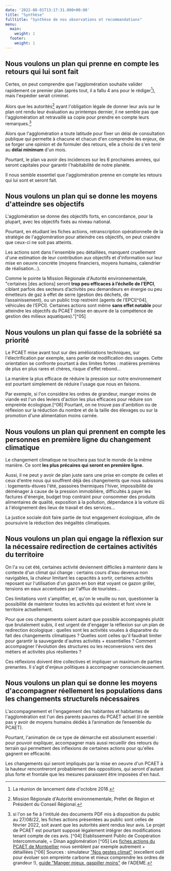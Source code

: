 ```yaml
---
date: '2022-08-01T13:17:31.000+00:00'
title: "Synthèse"
fulltitle: "Synthèse de nos observations et recommandations"
menu:
  main:
    weight: 1
  footer:
    weight: 1
---
```


## Nous voulons un plan qui prenne en compte les retours qui lui sont fait

Certes, on peut comprendre que l'agglomération souhaite valider rapidement ce premier plan (après tout, il a fallu 4 ans pour le rédiger[^01]), mais l'expédier serait criminel.

Alors que les autorités[^02] ayant l'obligation légale de donner leur avis sur le plan ont rendu leur évaluation au printemps dernier, il ne semble pas que l'agglomération ait retravaillé sa copie pour prendre en compte leurs remarques.[^03]

Alors que l'agglomération a toute latitude pour fixer un délai de consultation publique qui permette à chacune et chacun d'en comprendre les enjeux, de se forger une opinion et de formuler des retours, elle a choisi de s'en tenir au **délai minimum** d'un mois.

Pourtant, le plan va avoir des incidences sur les 6 prochaines années, qui seront capitales pour garantir l'habitabilité de notre planète.

Il nous semble essentiel que l'agglomération prenne en compte les retours qui lui sont et seront fait.

## Nous voulons un plan qui se donne les moyens d'atteindre ses objectifs

L'agglomération se donne des objectifs forts, en concordance, pour la plupart, avec les objectifs fixés au niveau national.

Pourtant, en étudiant les fiches actions, retranscription opérationnelle de la stratégie de l'agglomération pour atteindre ces objectifs, on peut craindre que ceux-ci ne soit pas atteints.

Les actions sont dans l'ensemble peu détaillées, manquent cruellement d'une estimation de leur contribution aux objectifs et d'information sur leur mise en oeuvre concrète (moyens financiers, moyens humains, calendrier de réalisation...).

Comme le pointe la Mission Régionale d'Autorité environnementale, "certaines [des actions] seront **trop peu efficaces à l’échelle de l’EPCI**, ciblant parfois des secteurs d’activités peu demandeurs en énergie ou peu émetteurs de gaz à effet de serre (gestion des déchets, de l’assainissement), ou un public trop restreint (agents de l’EPCI[^04], véhicules de l’EPCI). Certaines actions sont même **sans effet notable** pour atteindre les objectifs du PCAET (mise en œuvre de la compétence de gestion des milieux aquatiques)."[^05]

## Nous voulons un plan qui fasse de la sobriété sa priorité

Le PCAET mise avant tout sur des améliorations techniques, sur l'électrification par exemple, sans parler de modification des usages. Cette orientation se confronte pourtant à des limites fortes : matières premières de plus en plus rares et chères, risque d'effet rebond...

La manière la plus efficace de réduire la pression sur notre environnement est pourtant simplement de réduire l'usage que nous en faisons.

Par exemple, si l'on considère les ordres de grandeur, manger moins de viande est l'un des leviers d'action les plus efficaces pour réduire son empreinte écologique.[^06] Pourtant, on ne trouve pas d'ambition ou de réflexion sur la réduction du nombre et de la taille des élevages ou sur la promotion d'une alimentation moins carnée.

## Nous voulons un plan qui prennent en compte les personnes en première ligne du changement climatique

Le changement climatique ne touchera pas tout le monde de la même manière. Ce sont **les plus précaires qui seront en première ligne.**

Aussi, il ne peut y avoir de plan juste sans une prise en compte de celles et ceux d'entre nous qui souffrent déjà des changements que nous subissons : logements-étuves l'été, passoires thermiques l'hiver, impossibilité de déménager à cause de la pression immobilière, difficultés à payer les factures d'énergie, budget trop contraint pour consommer des produits alimentaires de qualité, exposition à la pollution, dépendance à la voiture dû à l'éloignement des lieux de travail et des services...

La justice sociale doit faire partie de tout engagement écologique, afin de poursuivre la réduction des inégalités climatiques.

## Nous voulons un plan qui engage la réflexion sur la nécessaire redirection de certaines activités du territoire

On l'a vu cet été, certaines activité deviennent difficiles à maintenir dans le contexte d'un climat qui change : certains cours d'eau devenus non navigables, la chaleur limitant les capacités à sortir, certaines activités reposant sur l'utilisation d'un gazon en bon état voyant ce gazon griller, tensions en eaux accentuées par l'afflux de touristes...

Ces limitations vont s'amplifier, et, qu'on le veuille ou non, questionner la possibilité de maintenir toutes les activités qui existent et font vivre le territoire actuellement.

Pour que ces changements soient autant que possible accompagnés plutôt que brutalement subis, il est urgent de d'engager la réflexion sur un plan de redirection écologique : quelles sont les activités vouées à disparaitre du fait des changements climatiques ? Quelles sont celles qu'il faudrait limiter pour garantir la sauvegarde d'autres activités + essentielles ? Comment accompagner l'évolution des structures ou les reconversions vers des métiers et activités plus résilientes ?

Ces réflexions doivent être collectives et impliquer un maximum de parties prenantes. Il s'agit d'enjeux politiques à accompagner consciencieusement.

## Nous voulons un plan qui se donne les moyens d'accompagner réellement les populations dans les changements structurels nécessaires

L'accompagnement et l'engagement des habitantes et habitantes de l'agglomération est l'un des parents pauvres du PCAET actuel (il ne semble pas y avoir de moyens humains dédiés à l’animation de l’ensemble du PCAET).

Pourtant, l'animation de ce type de démarche est absolument essentiel : pour pouvoir expliquer, accompagner mais aussi recueillir des retours du terrain qui permettent des inflexions de certaines actions pour qu'elles gagnent en efficacité.

Les changements qui seront impliqués par la mise en oeuvre d'un PCAET à la hauteur rencontreront probablement des oppositions, qui seront d'autant plus forte et frontale que les mesures paraissent être imposées d'en haut.


[^01]: La réunion de lancement date d'octobre 2018.
[^02]: Mission Régionale d'Autorité environnementale, Préfet de Région et Président du Conseil Régional.
[^03]: si l'on se fie à l'intitulé des documents PDF mis à disposition du public au 27/08/22, les fiches actions présentées au public sont celles de février 2022, soit avant que les autorités aient rendus leur avis. Le projet de PCAET est pourtant supposé légalement intégrer des modifications tenant compte de ces avis.
[^04] Etablissement Public de Coopération Intercommunale, = Dinan agglomération
[^05] Les [fiches actions du PCAET de Montpellier](https://www.montpellier3m.fr/sites/default/files/programme_dactions_pcaet.pdf) nous semblent par exemple autrement + détaillées
[^06] Sources : simulateur ["Nos gestes climat"](https://nosgestesclimat.fr/actions/plus/alimentation/devenir-v%C3%A9g%C3%A9tarien) (excellent outil pour évoluer son empreinte carbone et mieux comprendre les ordres de grandeur !), [guide "Manger mieux, gaspiller moins"](https://librairie.ademe.fr/consommer-autrement/1947-manger-mieux-gaspiller-moins-9791029708480.html) de l'ADEME.
